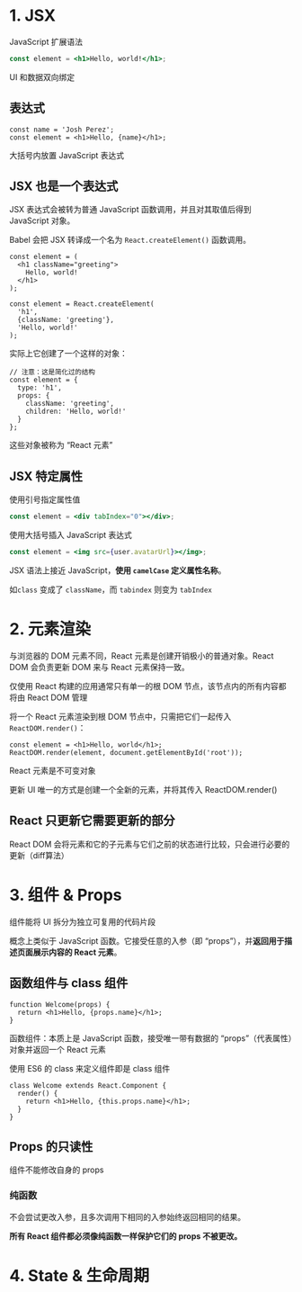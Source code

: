 # 1. JSX

JavaScript 扩展语法

```jsx
const element = <h1>Hello, world!</h1>;
```

UI 和数据双向绑定

## 表达式

```react
const name = 'Josh Perez';
const element = <h1>Hello, {name}</h1>;
```

大括号内放置 JavaScript 表达式

## JSX 也是一个表达式

JSX 表达式会被转为普通 JavaScript 函数调用，并且对其取值后得到 JavaScript 对象。

Babel 会把 JSX 转译成一个名为 `React.createElement()` 函数调用。

```react
const element = (
  <h1 className="greeting">
    Hello, world!
  </h1>
);
```

```react
const element = React.createElement(
  'h1',
  {className: 'greeting'},
  'Hello, world!'
);
```

实际上它创建了一个这样的对象：

```react
// 注意：这是简化过的结构
const element = {
  type: 'h1',
  props: {
    className: 'greeting',
    children: 'Hello, world!'
  }
};
```

这些对象被称为 “React 元素”

## JSX 特定属性

使用引号指定属性值

```jsx
const element = <div tabIndex="0"></div>;
```

使用大括号插入 JavaScript 表达式

```jsx
const element = <img src={user.avatarUrl}></img>;
```

JSX 语法上接近 JavaScript，**使用 `camelCase` 定义属性名称**。

如`class` 变成了 `className`，而 `tabindex` 则变为 `tabIndex`

# 2. 元素渲染

与浏览器的 DOM 元素不同，React 元素是创建开销极小的普通对象。React DOM 会负责更新 DOM 来与 React 元素保持一致。

仅使用 React 构建的应用通常只有单一的根 DOM 节点，该节点内的所有内容都将由 React DOM 管理

将一个 React 元素渲染到根 DOM 节点中，只需把它们一起传入 `ReactDOM.render()`：

```react
const element = <h1>Hello, world</h1>;
ReactDOM.render(element, document.getElementById('root'));
```

React 元素是不可变对象

更新 UI 唯一的方式是创建一个全新的元素，并将其传入 ReactDOM.render()

## React 只更新它需要更新的部分

React DOM 会将元素和它的子元素与它们之前的状态进行比较，只会进行必要的更新（diff算法）

# 3. 组件 & Props

组件能将 UI 拆分为独立可复用的代码片段

概念上类似于 JavaScript 函数。它接受任意的入参（即 “props”），并**返回用于描述页面展示内容的 React 元素**。

## 函数组件与 class 组件

```react
function Welcome(props) {
  return <h1>Hello, {props.name}</h1>;
}
```

函数组件：本质上是 JavaScript 函数，接受唯一带有数据的 “props”（代表属性）对象并返回一个 React 元素

使用 ES6 的 class 来定义组件即是 class 组件

```react
class Welcome extends React.Component {
  render() {
    return <h1>Hello, {this.props.name}</h1>;
  }
}
```

## Props 的只读性

组件不能修改自身的 props

### 纯函数

不会尝试更改入参，且多次调用下相同的入参始终返回相同的结果。

**所有 React 组件都必须像纯函数一样保护它们的 props 不被更改。**

# 4. State & 生命周期

